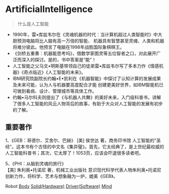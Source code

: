 # ArtificialIntelligence
> 什么是人工智能
- 1990年，雷•库兹韦尔在《灵魂机器的时代：当计算机超过人类智能时》中大胆预测电脑将比人脑有高一万倍的智能、
机器具有智慧甚至灵魂、人类和机器将难分彼此。他预言了电脑在1998年战胜国际象棋棋王。
- 《剑桥五重奏：机器能思考吗》，借数学家图灵等五位智者之口，对此展开广泛而深入的探讨。是的，书中答案是“能”！
- 人工智能之父马文•明斯基带领自己的徒弟雷•库兹韦尔写了多本力作《情感机器》《奇点临近》《人工智能的未来》。
- IBM研究院副院长约翰•E•凯利在《机器智能》中探讨了认知计算的发展成果及未来可能，认为人与机器要高度配合才能
创建更美好世界，如IBM智能机已可做到看病、设计、管理城市等具体工作。
- 约翰•马尔科夫则提出了《与机器人共舞》的美好未来，入门级科普书，讲解了很多人工智能的风云人物背后的故事，有助于大众对人工智能的发展有初步的了解。

## 重要著作
1、《GEB：哥德尔、艾舍尔、巴赫》
[美] 侯世达 著，商务印书馆
人工智能的"圣经"。这本书有个古怪的中文名《集异璧》。首先，它太经典了，是上世纪最权威的人工智能科普书；其次，它太厚了！1053页，应该会吓退很多读者吧。

5、《PHI：从脑到灵魂的旅行》  
【美] 朱利奥•托诺尼 著，机械工业出版社
意识现代科学代表人物朱利奥•托诺尼创新力作，将科学、艺术与想象融为一炉，媲美《GEB》。



Robot
[Body](body/README.md)
    [Solid(Hardware)](body/hardware/)
    [Driver(Software)](body/dirver)
[Mind](mind/README.md)
